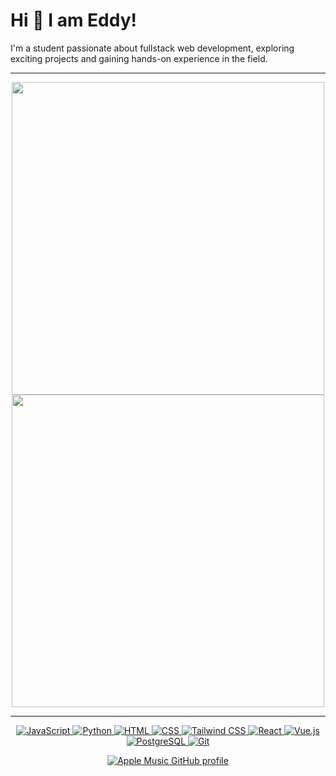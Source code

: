 # Hi 👋 I am Eddy! 

I'm a student passionate about fullstack web development, exploring exciting projects and gaining hands-on experience in the field.

<!-- 🌐 Visit my [portfolio website](https://pr2tik1.github.io/). -->
---

<p align="center">
  <img src="https://github-readme-stats.vercel.app/api?username=eddy3o&show_icons=true&theme=bear" width="500">
  <img src="https://github-readme-streak-stats.herokuapp.com?user=eddy3o&theme=dark&hide_border=true" width="500">
</p>

---
<p align="center">
  <a href="https://www.javascript.com/" target="_blank">
    <img src="https://img.shields.io/badge/JavaScript-%23F7DF1E.svg?style=flat-square&logo=javascript&logoColor=black" alt="JavaScript">
  </a>
  <a href="#" target="_blank">
    <img src="https://img.shields.io/badge/Python-%233776AB.svg?style=flat-square&logo=python&logoColor=white" alt="Python">
  </a>
  <a href="https://html.com/" target="_blank">
    <img src="https://img.shields.io/badge/HTML-%23E34F26.svg?style=flat-square&logo=html5&logoColor=white" alt="HTML">
  </a>
  <a href="https://www.w3.org/Style/CSS/Overview.en.html" target="_blank">
    <img src="https://img.shields.io/badge/CSS-%231572B6.svg?style=flat-square&logo=css3&logoColor=white" alt="CSS">
  </a>
  <a href="#" target="_blank">
    <img src="https://img.shields.io/badge/Tailwind%20CSS-%2338B2AC.svg?style=flat-square&logo=tailwind-css&logoColor=white" alt="Tailwind CSS">
  </a>
  <a href="https://reactjs.org/" target="_blank">
    <img src="https://img.shields.io/badge/React-%2361DAFB.svg?style=flat-square&logo=react&logoColor=white" alt="React">
  </a>
  <a href="#" target="_blank">
    <img src="https://img.shields.io/badge/Vue.js-%234FC08D.svg?style=flat-square&logo=vue.js&logoColor=white" alt="Vue.js">
  </a>
  <a href="#" target="_blank">
    <img src="https://img.shields.io/badge/PostgreSQL-%23336791.svg?style=flat-square&logo=postgresql&logoColor=white" alt="PostgreSQL">
  </a>
  <a href="#" target="_blank">
    <img src="https://img.shields.io/badge/Git-%23F05032.svg?style=flat-square&logo=git&logoColor=white" alt="Git">
  </a>
</p>


<div align="center">
  
   [![Apple Music GitHub profile](https://music-profile.rayriffy.com/theme/dark.svg?uid=000081.e0d6096cf8b54d07b78b4d73c861f5b0.1735)](https://github.com/rayriffy/apple-music-github-profile)
</div>
